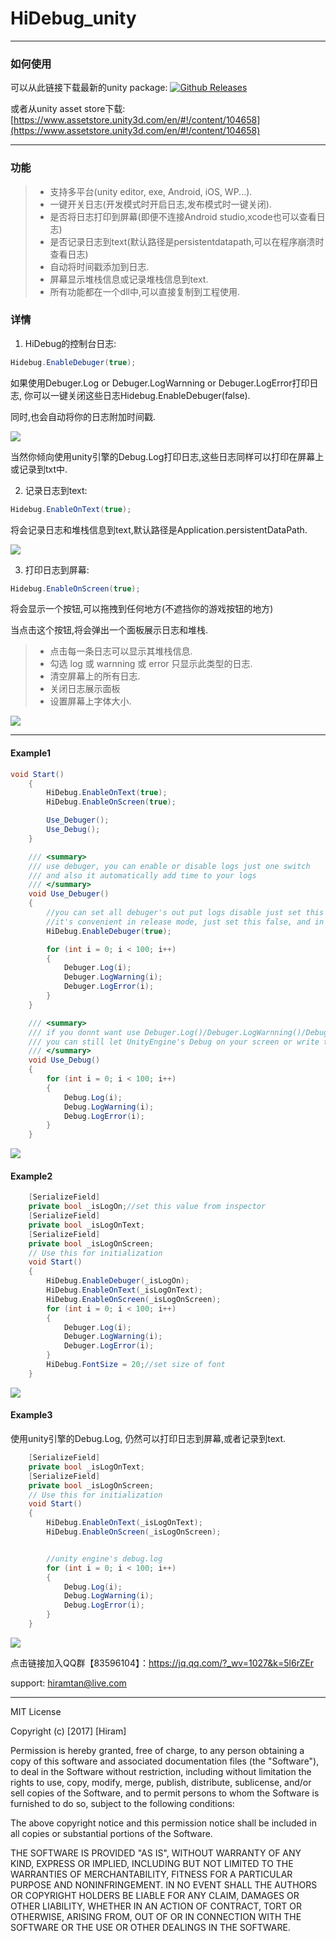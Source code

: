 # HiDebug_unity
----------------------

### 如何使用
 可以从此链接下载最新的unity package: [![Github Releases](https://img.shields.io/github/downloads/atom/atom/total.svg)](https://github.com/hiramtan/HiDebug_unity/releases)

或者从unity asset store下载:[https://www.assetstore.unity3d.com/en/#!/content/104658](https://www.assetstore.unity3d.com/en/#!/content/104658)

---------

### 功能

>- 支持多平台(unity editor, exe, Android, iOS, WP...).
>- 一键开关日志(开发模式时开启日志,发布模式时一键关闭).
>- 是否将日志打印到屏幕(即便不连接Android studio,xcode也可以查看日志)
>- 是否记录日志到text(默认路径是persistentdatapath,可以在程序崩溃时查看日志)
>- 自动将时间戳添加到日志.
>- 屏幕显示堆栈信息或记录堆栈信息到text.
>- 所有功能都在一个dll中,可以直接复制到工程使用.


### 详情

1. HiDebug的控制台日志:

``` csharp
Hidebug.EnableDebuger(true);
```

如果使用Debuger.Log or Debuger.LogWarnning or Debuger.LogError打印日志, 你可以一键关闭这些日志Hidebug.EnableDebuger(false).

同时,也会自动将你的日志附加时间戳.

[![](https://i.imgur.com/9qjXKea.png)](https://i.imgur.com/9qjXKea.png)

当然你倾向使用unity引擎的Debug.Log打印日志,这些日志同样可以打印在屏幕上或记录到txt中.


2. 记录日志到text:

``` csharp
Hidebug.EnableOnText(true);
```
将会记录日志和堆栈信息到text,默认路径是Application.persistentDataPath.

[![](https://imgur.com/AaGtUT4)](https://imgur.com/AaGtUT4)

3. 打印日志到屏幕:

``` csharp
Hidebug.EnableOnScreen(true);
```
将会显示一个按钮,可以拖拽到任何地方(不遮挡你的游戏按钮的地方)

当点击这个按钮,将会弹出一个面板展示日志和堆栈.

>- 点击每一条日志可以显示其堆栈信息.
>- 勾选 log 或 warnning 或 error 只显示此类型的日志.
>- 清空屏幕上的所有日志.
>- 关闭日志展示面板
>- 设置屏幕上字体大小.

[![](https://i.imgur.com/AdoD6UA.gif)](https://i.imgur.com/AdoD6UA.gif)

----------
#### Example1
```csharp
void Start()
    {
        HiDebug.EnableOnText(true);
        HiDebug.EnableOnScreen(true);

        Use_Debuger();
        Use_Debug();
    }

    /// <summary>
    /// use debuger, you can enable or disable logs just one switch
    /// and also it automatically add time to your logs 
    /// </summary>
    void Use_Debuger()
    {
        //you can set all debuger's out put logs disable just set this value false(pc,android,ios...etc)
        //it's convenient in release mode, just set this false, and in debug mode set this true.
        HiDebug.EnableDebuger(true);

        for (int i = 0; i < 100; i++)
        {
            Debuger.Log(i);
            Debuger.LogWarning(i);
            Debuger.LogError(i);
        }
    }

    /// <summary>
    /// if you donnt want use Debuger.Log()/Debuger.LogWarnning()/Debuger.LogError()
    /// you can still let UnityEngine's Debug on your screen or write them into text
    /// </summary>
    void Use_Debug()
    {
        for (int i = 0; i < 100; i++)
        {
            Debug.Log(i);
            Debug.LogWarning(i);
            Debug.LogError(i);
        }
    }
```
[![](https://i.imgur.com/8TPMvcW.png)](https://i.imgur.com/8TPMvcW.png)
#### Example2
``` csharp
    [SerializeField]
    private bool _isLogOn;//set this value from inspector
    [SerializeField]
    private bool _isLogOnText;
    [SerializeField]
    private bool _isLogOnScreen;
    // Use this for initialization
    void Start()
    {
        HiDebug.EnableDebuger(_isLogOn);
        HiDebug.EnableOnText(_isLogOnText);
        HiDebug.EnableOnScreen(_isLogOnScreen);
        for (int i = 0; i < 100; i++)
        {
            Debuger.Log(i);
            Debuger.LogWarning(i);
            Debuger.LogError(i);
        }
        HiDebug.FontSize = 20;//set size of font
    }
```


[![](https://i.imgur.com/EgvKDUn.png)](https://i.imgur.com/EgvKDUn.png)

#### Example3

使用unity引擎的Debug.Log, 仍然可以打印日志到屏幕,或者记录到text.

``` csharp
    [SerializeField]
    private bool _isLogOnText;
    [SerializeField]
    private bool _isLogOnScreen;
    // Use this for initialization
    void Start()
    {
        HiDebug.EnableOnText(_isLogOnText);
        HiDebug.EnableOnScreen(_isLogOnScreen);


        //unity engine's debug.log
        for (int i = 0; i < 100; i++)
        {
            Debug.Log(i);
            Debug.LogWarning(i);
            Debug.LogError(i);
        }
    }
```
[![](https://i.imgur.com/95Wcmqx.png)](https://i.imgur.com/95Wcmqx.png)

点击链接加入QQ群【83596104】：https://jq.qq.com/?_wv=1027&k=5l6rZEr

support: hiramtan@live.com

***********

MIT License

Copyright (c) [2017] [Hiram]

Permission is hereby granted, free of charge, to any person obtaining a copy
of this software and associated documentation files (the "Software"), to deal
in the Software without restriction, including without limitation the rights
to use, copy, modify, merge, publish, distribute, sublicense, and/or sell
copies of the Software, and to permit persons to whom the Software is
furnished to do so, subject to the following conditions:

The above copyright notice and this permission notice shall be included in all
copies or substantial portions of the Software.

THE SOFTWARE IS PROVIDED "AS IS", WITHOUT WARRANTY OF ANY KIND, EXPRESS OR
IMPLIED, INCLUDING BUT NOT LIMITED TO THE WARRANTIES OF MERCHANTABILITY,
FITNESS FOR A PARTICULAR PURPOSE AND NONINFRINGEMENT. IN NO EVENT SHALL THE
AUTHORS OR COPYRIGHT HOLDERS BE LIABLE FOR ANY CLAIM, DAMAGES OR OTHER
LIABILITY, WHETHER IN AN ACTION OF CONTRACT, TORT OR OTHERWISE, ARISING FROM,
OUT OF OR IN CONNECTION WITH THE SOFTWARE OR THE USE OR OTHER DEALINGS IN THE
SOFTWARE.
